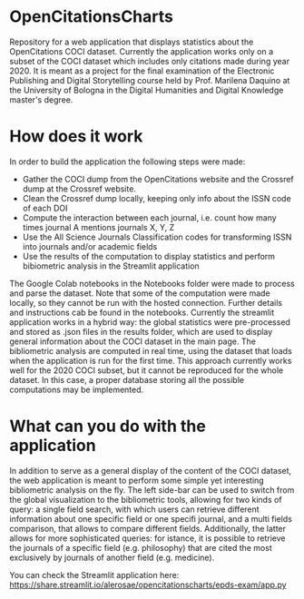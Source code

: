 # OpenCitationsCharts
Repository for a web application that displays statistics about the OpenCitations COCI dataset. Currently the application works only on a subset of the COCI dataset which includes only citations made during year 2020. It is meant as a project for the final examination of the Electronic Publishing and Digital Storytelling course held by Prof. Marilena Daquino at the University of Bologna in the Digital Humanities and Digital Knowledge master's degree. 

# How does it work
In order to build the application the following steps were made:
<ul>
<li>Gather the COCI dump from the OpenCitations website and the Crossref dump at the Crossref website.</li>
<li>Clean the Crossref dump locally, keeping only info about the ISSN code of each DOI </li>
<li>Compute the interaction between each journal, i.e. count how many times journal A mentions journals X, Y, Z</li>
<li>Use the All Science Journals Classification codes for transforming ISSN into journals and/or academic fields</li>
<li>Use the results of the computation to display statistics and perform bibiometric analysis in the Streamlit application</li>
</ul>

The Google Colab notebooks in the Notebooks folder were made to process and parse the dataset. Note that some of the computation were made locally, so they cannot be run with the hosted connection. Further details and instructions cab be found in the notebooks.
Currently the streamlit application works in a hybrid way: the global statistics were pre-processed and stored as .json files in the results folder, which are used to display general information about the COCI dataset in the main page. The bibliometric analysis are computed in real time, using the dataset that loads when the application is run for the first time. This approach currently works well for the 2020 COCI subset, but it cannot be reproduced for the whole dataset. In this case, a proper database storing all the possible computations may be implemented. 

# What can you do with the application
In addition to serve as a general display of the content of the COCI dataset, the web application is meant to perform some simple yet interesting bibliometric analysis on the fly. The left side-bar can be used to switch from the global visualization to the bibliometric tools, allowing for two kinds of query: a single field search, with which users can retrieve different information about one specific field or one specifi journal, and a multi fields comparison, that allows to compare different fields. Additionally, the latter allows for more sophisticated queries: for istance, it is possible to retrieve the journals of a specific field (e.g. philosophy) that are cited the most exclusively by journals of another field (e.g. medicine). 

You can check the Streamlit application here: https://share.streamlit.io/alerosae/opencitationscharts/epds-exam/app.py
